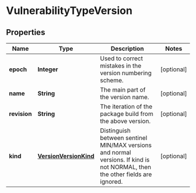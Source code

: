 
# VulnerabilityTypeVersion

## Properties
Name | Type | Description | Notes
------------ | ------------- | ------------- | -------------
**epoch** | **Integer** | Used to correct mistakes in the version numbering scheme. |  [optional]
**name** | **String** | The main part of the version name. |  [optional]
**revision** | **String** | The iteration of the package build from the above version. |  [optional]
**kind** | [**VersionVersionKind**](VersionVersionKind.md) | Distinguish between sentinel MIN/MAX versions and normal versions. If kind is not NORMAL, then the other fields are ignored. |  [optional]



